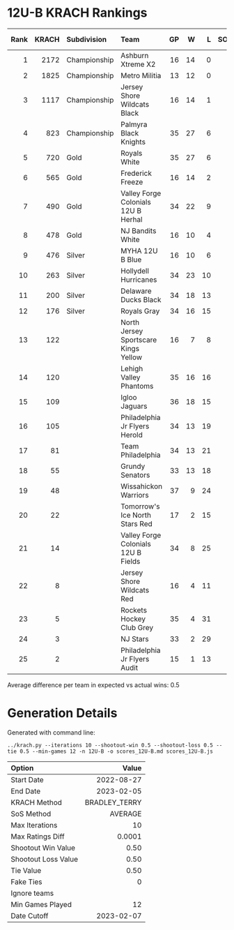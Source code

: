 # 12U-B KRACH Rankings
Rank|KRACH|Subdivision|Team|GP|W|L|SOW|SOL|T|SoS|Exp Wins|Win Diff
---:|---:|:---|:---|---:|---:|---:|---:|---:|---:|---:|---:|---:
1|2172|Championship|Ashburn Xtreme X2|16|14|0|1|1|0|408|13.7|1.3
2|1825|Championship|Metro Militia|13|12|0|0|1|0|293|11.5|1.0
3|1117|Championship|Jersey Shore Wildcats Black|16|14|1|1|0|0|334|13.7|0.8
4|823|Championship|Palmyra Black Knights|35|27|6|1|1|0|381|26.9|1.1
5|720|Gold|Royals White|35|27|6|0|2|0|336|27.0|1.0
6|565|Gold|Frederick Freeze|16|14|2|0|0|0|107|14.0|0.0
7|490|Gold|Valley Forge Colonials 12U B Herhal|34|22|9|1|2|0|422|23.0|0.5
8|478|Gold|NJ Bandits White|16|10|4|1|1|0|421|10.7|0.3
9|476|Silver|MYHA 12U B Blue|16|10|6|0|0|0|445|9.8|0.2
10|263|Silver|Hollydell Hurricanes|34|23|10|1|0|0|303|24.0|0.5
11|200|Silver|Delaware Ducks Black|34|18|13|2|1|0|323|19.8|0.3
12|176|Silver|Royals Gray|34|16|15|1|2|0|364|17.7|0.2
13|122||North Jersey Sportscare Kings Yellow|16|7|8|1|0|0|517|7.5|0.0
14|120||Lehigh Valley Phantoms|35|16|16|2|1|0|254|18.0|0.5
15|109||Igloo Jaguars|36|18|15|2|1|0|190|20.3|0.8
16|105||Philadelphia Jr Flyers Herold|34|13|19|1|1|0|309|14.2|0.2
17|81||Team Philadelphia|34|13|21|0|0|0|337|13.5|0.5
18|55||Grundy Senators|33|13|18|0|2|0|287|14.8|0.8
19|48||Wissahickon Warriors|37|9|24|2|2|0|322|11.4|0.4
20|22||Tomorrow's Ice North Stars Red|17|2|15|0|0|0|520|2.0|0.0
21|14||Valley Forge Colonials 12U B Fields|34|8|25|1|0|0|202|9.3|0.8
22|8||Jersey Shore Wildcats Red|16|4|11|0|1|0|315|5.1|0.6
23|5||Rockets Hockey Club Grey|35|4|31|0|0|0|341|4.3|0.3
24|3||NJ Stars|33|2|29|2|0|0|252|3.3|0.3
25|2||Philadelphia Jr Flyers Audit|15|1|13|0|1|0|104|1.7|0.2
Average difference per team in expected vs actual wins: 0.5
# Generation Details

Generated with command line:
```
../krach.py --iterations 10 --shootout-win 0.5 --shootout-loss 0.5 --tie 0.5 --min-games 12 -n 12U-B -o scores_12U-B.md scores_12U-B.js
```

| Option | Value |
| :----- | ----: |
| Start Date | 2022-08-27 |
| End Date | 2023-02-05 |
| KRACH Method | BRADLEY_TERRY |
| SoS Method | AVERAGE |
| Max Iterations | 10 |
| Max Ratings Diff | 0.0001 |
| Shootout Win Value | 0.50 |
| Shootout Loss Value | 0.50 |
| Tie Value | 0.50 |
| Fake Ties | 0 |
| Ignore teams |  |
| Min Games Played | 12 |
| Date Cutoff | 2023-02-07 |

